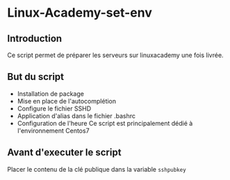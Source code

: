 # Linux-Academy-set-env

## Introduction

Ce script permet de préparer les serveurs sur linuxacademy une fois livrée.


## But du script

- Installation de package
- Mise en place de l'autocomplétion
- Configure le fichier SSHD
- Application d'alias dans le fichier .bashrc
- Configuration de l'heure
Ce script est principalement dédié à l'environnement Centos7

## Avant d'executer le script

Placer le contenu de la clé publique dans la variable `sshpubkey`
